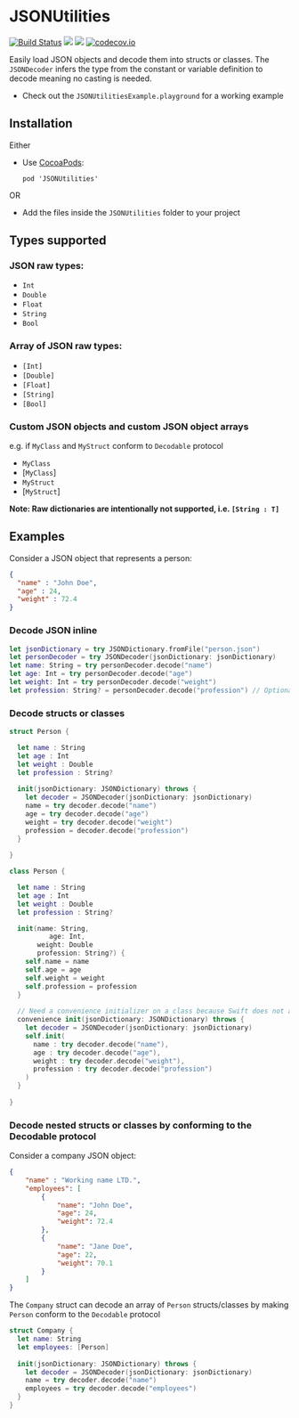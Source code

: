 # JSONUtilities

[![Build Status](https://travis-ci.org/lucianomarisi/JSONUtilities.svg?branch=master)](https://travis-ci.org/lucianomarisi/JSONUtilities)
[![](https://img.shields.io/cocoapods/v/JSONUtilities.svg)](https://cocoapods.org/pods/JSONUtilities)
[![](https://img.shields.io/cocoapods/p/JSONUtilities.svg?style=flat)](https://cocoapods.org/pods/JSONUtilities)
[![codecov.io](http://codecov.io/github/lucianomarisi/JSONUtilities/coverage.svg?branch=master)](http://codecov.io/github/lucianomarisi/JSONUtilities?branch=master)


Easily load JSON objects and decode them into structs or classes. The `JSONDecoder` infers the type from the constant or variable definition to decode meaning no casting is needed.

- Check out the `JSONUtilitiesExample.playground` for a working example

## Installation

Either

- Use [CocoaPods](http://cocoapods.org):

	`pod 'JSONUtilities'`

OR

- Add the files inside the `JSONUtilities` folder to your project

## Types supported

### JSON raw types:

- `Int`
- `Double`
- `Float`
- `String`
- `Bool`

### Array of JSON raw types:

- `[Int]`
- `[Double]`
- `[Float]`
- `[String]`
- `[Bool]`

### Custom JSON objects and custom JSON object arrays

e.g. if `MyClass` and `MyStruct` conform to `Decodable` protocol

- `MyClass`
- [`MyClass`]
- `MyStruct`
- [`MyStruct`]


**Note: Raw dictionaries are intentionally not supported, i.e. `[String : T]`**


## Examples

Consider a JSON object that represents a person:

```json
{
  "name" : "John Doe",
  "age" : 24,
  "weight" : 72.4
}
```

### Decode JSON inline

```swift
let jsonDictionary = try JSONDictionary.fromFile("person.json")
let personDecoder = try JSONDecoder(jsonDictionary: jsonDictionary)
let name: String = try personDecoder.decode("name")
let age: Int = try personDecoder.decode("age")
let weight: Int = try personDecoder.decode("weight")
let profession: String? = personDecoder.decode("profession") // Optional decoding
```

### Decode structs or classes

```swift
struct Person {

  let name : String
  let age : Int
  let weight : Double
  let profession : String?
   
  init(jsonDictionary: JSONDictionary) throws {
    let decoder = JSONDecoder(jsonDictionary: jsonDictionary)
    name = try decoder.decode("name")
    age = try decoder.decode("age")
    weight = try decoder.decode("weight")
    profession = decoder.decode("profession")
  }
  
}
```

```swift
class Person {

  let name : String
  let age : Int
  let weight : Double
  let profession : String?

  init(name: String,
    	  age: Int,
       weight: Double
       profession: String?) {
    self.name = name
    self.age = age
    self.weight = weight
    self.profession = profession
  }
  
  // Need a convenience initializer on a class because Swift does not allow to throw on a designated initializer
  convenience init(jsonDictionary: JSONDictionary) throws {
    let decoder = JSONDecoder(jsonDictionary: jsonDictionary)
    self.init(
      name : try decoder.decode("name"),
      age : try decoder.decode("age"),
      weight : try decoder.decode("weight"),
      profession : try decoder.decode("profession")
    )
  }
  
}
```

### Decode nested structs or classes by conforming to the Decodable protocol

Consider a company JSON object:

```json
{
    "name" : "Working name LTD.",
    "employees": [
        {
            "name": "John Doe",
            "age": 24,
            "weight": 72.4
        },
        {
            "name": "Jane Doe",
            "age": 22,
            "weight": 70.1
        }
    ]
}
```

The `Company` struct can decode an array of `Person` structs/classes by making `Person` conform to the `Decodable` protocol

```swift
struct Company {
  let name: String
  let employees: [Person]
  
  init(jsonDictionary: JSONDictionary) throws {
    let decoder = JSONDecoder(jsonDictionary: jsonDictionary)
    name = try decoder.decode("name")
    employees = try decoder.decode("employees")
  }
}
```